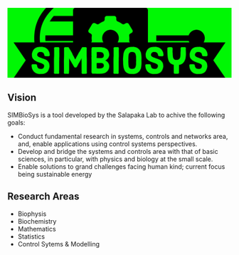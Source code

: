 
<p float="center">
  <img src="https://raw.githubusercontent.com/SalapakaLab-SIMBioSys/.github/main/profile/Logo/SIMBioSys_Title_Inkscape.svg" title = "SalapakaLab - SIMBioSys" width = "1000"  />
</p>


<!-- <img src= "https://github.com/SalapakaLab-SIMBioSys/.github/profile/Logo/SIMBioSys_Title.png" alt="SalapakaLab - SIMBioSys" align="center" width = "1000"/>
-->
<!-- # SalapakaLab-SIMBioSys <br><img src="../Logo/SIMBioSys.png" alt="SalapakaLab - SIMBioSys" align="right" width = "150"/>  
-->

## Vision
SIMBioSys is a tool developed by the Salapaka Lab to achive the following goals:  
- Conduct fundamental research in systems, controls and networks area, and, enable applications using control systems perspectives. 
- Develop and bridge the systems and controls area with that of basic sciences, in particular, with physics and biology at the small scale. 
- Enable solutions to grand challenges facing human kind; current focus being sustainable energy

## Research Areas
- Biophysis
- Biochemistry
- Mathematics
- Statistics
- Control Sytems & Modelling




<!--

**Here are some ideas to get you started:**

🙋‍♀️ A short introduction - what is your organization all about?
🌈 Contribution guidelines - how can the community get involved?
👩‍💻 Useful resources - where can the community find your docs? Is there anything else the community should know?
🍿 Fun facts - what does your team eat for breakfast?
🧙 Remember, you can do mighty things with the power of [Markdown](https://docs.github.com/github/writing-on-github/getting-started-with-writing-and-formatting-on-github/basic-writing-and-formatting-syntax)
-->
